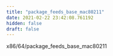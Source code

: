 ```yaml
---
title: "package_feeds_base_mac80211"
date: 2021-02-22 23:42:08.761192
hidden: false
draft: false
---
```


x86/64/package_feeds_base_mac80211

